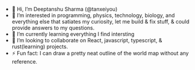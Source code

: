 - 👋 Hi, I’m Deeptanshu Sharma (@tanxeiyou)
- 👀 I’m interested in programming, physics, technology, biology, and everything else that satiates my curiosity, let me build & fix stuff, & could provide answers to my questions.
- 🌱 I’m currently learning everything I find intersting
- 💞️ I’m looking to collaborate on React, javascript, typescript, & rust(learning) projects.
- ⚡ Fun fact: I can draw a pretty neat outline of the world map without any reference.
